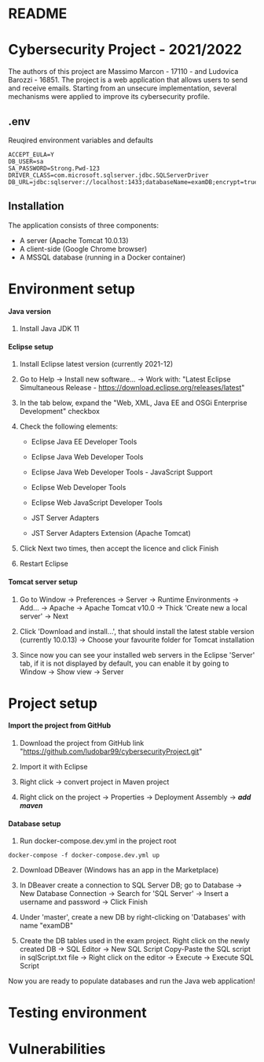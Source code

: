 # README

# Cybersecurity Project - 2021/2022

The authors of this project are Massimo Marcon - 17110 - and Ludovica Barozzi - 16851.
The project is a web application that allows users to send and receive emails. 
Starting from an unsecure implementation, several mechanisms were applied to improve its cybersecurity profile. 


## .env

Reuqired environment variables and defaults

```env
ACCEPT_EULA=Y
DB_USER=sa
SA_PASSWORD=Strong.Pwd-123
DRIVER_CLASS=com.microsoft.sqlserver.jdbc.SQLServerDriver
DB_URL=jdbc:sqlserver://localhost:1433;databaseName=examDB;encrypt=true;trustServerCertificate=true;
```
## Installation

The application consists of three components:
- A server (Apache Tomcat 10.0.13)
- A client-side (Google Chrome browser)
- A MSSQL database (running in a Docker container)

# Environment setup

#### Java version
1. Install Java JDK 11

#### Eclipse setup
1. Install Eclipse latest version (currently 2021-12)

2. Go to Help -> Install new software... -> Work with: "Latest Eclipse Simultaneous Release - https://download.eclipse.org/releases/latest"

3. In the tab below, expand the "Web, XML, Java EE and OSGi Enterprise Development" checkbox

4. Check the following elements:

	
	* Eclipse Java EE Developer Tools
	
	* Eclipse Java Web Developer Tools
	
	* Eclipse Java Web Developer Tools - JavaScript Support
	
	* Eclipse Web Developer Tools
	
	* Eclipse Web JavaScript Developer Tools
	
	* JST Server Adapters
	
	* JST Server Adapters Extension (Apache Tomcat)


	
5. Click Next two times, then accept the licence and click Finish

6. Restart Eclipse

#### Tomcat server setup
1. Go to Window -> Preferences -> Server -> Runtime Environments -> Add... -> Apache -> Apache Tomcat v10.0 -> Thick 'Create new a local server' -> Next

2. Click 'Download and install...', that should install the latest stable version (currently 10.0.13) -> Choose your favourite folder for Tomcat installation

3. Since now you can see your installed web servers in the Eclipse 'Server' tab, if it is not displayed by default, you can enable it by going to Window -> Show view -> Server

# Project setup

#### Import the project from GitHub 

1. Download the project from GitHub link "https://github.com/ludobar99/cybersecurityProject.git"

2. Import it with Eclipse

3. Right click -> convert project in Maven project

4. Right click on the project -> Properties -> Deployment Assembly -> ***add maven***

#### Database setup

1. Run docker-compose.dev.yml in the project root

```shell
docker-compose -f docker-compose.dev.yml up
``` 

2. Download DBeaver (Windows has an app in the Marketplace)

3. In DBeaver create a connection to SQL Server DB; go to Database -> New Database Connection -> Search for 'SQL Server' -> Insert a username and password -> Click Finish

4. Under 'master', create a new DB by right-clicking on 'Databases' with name "examDB"

5. Create the DB tables used in the exam project. 
Right click on the newly created DB -> SQL Editor -> New SQL Script
Copy-Paste the SQL script in sqlScript.txt file -> Right click on the editor -> Execute -> Execute SQL Script

Now you are ready to populate databases and run the Java web application!

# Testing environment

# Vulnerabilities
